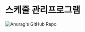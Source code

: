 # 스케줄 관리프로그램
![Anurag's GitHub Repo](https://github-readme-stats.vercel.app/api?username=anuraghazra&show_icons=true&theme=radical)

